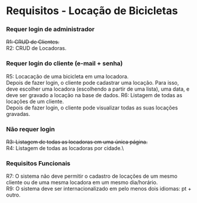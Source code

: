 # **Requisitos - Locação de Bicicletas**

### Requer login de administrador
~~R1: CRUD de Clientes.~~\
R2: CRUD de Locadoras.

### Requer login do cliente (e-mail + senha)
R5: Locacação de uma bicicleta em uma locadora.\
Depois de fazer login, o cliente pode cadastrar uma locação. Para isso, deve escolher uma locadora (escolhendo a partir de uma lista), uma data, e deve ser gravado a locação na base de dados.
R6: Listagem de todas as locações de um cliente.\
Depois de fazer login, o cliente pode visualizar todas as suas locações gravadas.

### Não requer login
~~R3: Listagem de todas as locadoras em uma única página.~~\
R4: Listagem de todas as locadoras por cidade.\

### Requisitos Funcionais
R7: O sistema não deve permitir o cadastro de locações de um mesmo cliente ou de uma mesma locadora em um mesmo dia/horário.\
R9: O sistema deve ser internacionalizado em pelo menos dois idiomas: pt + outro.
 